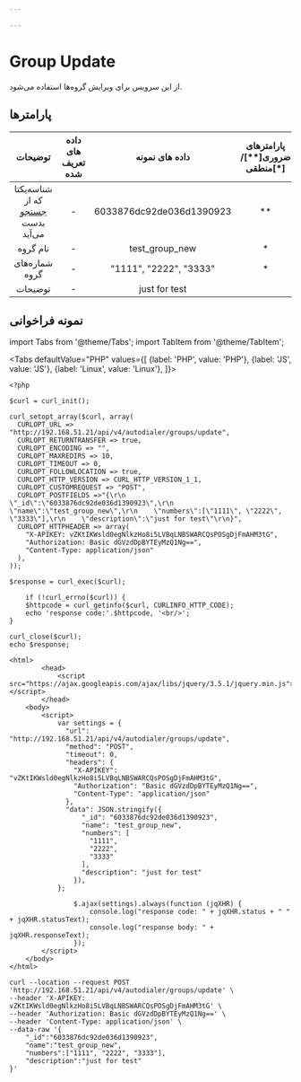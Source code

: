 ```yaml
---

---
```

# Group Update

از این سرویس برای ویرایش گروه‌ها استفاده می‌شود.

## پارامتر‌ها
|              توضیحات             | داده های تعریف شده |      داده های نمونه      | پارامترهای ضروری[**]/منطقی[*] |  پارامترها  |
|:--------------------------------:|:------------------:|:------------------------:|:----------------------:|:-----------:|
| شناسه‌یکتا که از [جستجو](/docs/api/v4/autodialer_api/group/group_search) بدست می‌آید |          -         | 6033876dc92de036d1390923 |           **           |     id_     |
|             نام گروه             |          -         |      test_group_new      |            *           |     name    |
|           شماره‌های گروه          |          -         |  "1111", "2222", "3333"  |            *           |   numbers   |
|              توضیحات             |          -         |       just for test      |                        | description |


## نمونه فراخوانی

import Tabs from '@theme/Tabs';
import TabItem from '@theme/TabItem';

<Tabs
    defaultValue="PHP"
    values={[
        {label: 'PHP', value: 'PHP'},
        {label: 'JS', value: 'JS'},
		{label: 'Linux', value: 'Linux'},
    ]}>
<TabItem value="PHP">


	<?php

	$curl = curl_init();

	curl_setopt_array($curl, array(
	  CURLOPT_URL => "http://192.168.51.21/api/v4/autodialer/groups/update",
	  CURLOPT_RETURNTRANSFER => true,
	  CURLOPT_ENCODING => "",
	  CURLOPT_MAXREDIRS => 10,
	  CURLOPT_TIMEOUT => 0,
	  CURLOPT_FOLLOWLOCATION => true,
	  CURLOPT_HTTP_VERSION => CURL_HTTP_VERSION_1_1,
	  CURLOPT_CUSTOMREQUEST => "POST",
	  CURLOPT_POSTFIELDS =>"{\r\n    \"_id\":\"6033876dc92de036d1390923\",\r\n    \"name\":\"test_group_new\",\r\n    \"numbers\":[\"1111\", \"2222\", \"3333\"],\r\n    \"description\":\"just for test\"\r\n}",
	  CURLOPT_HTTPHEADER => array(
		"X-APIKEY: vZKtIKWsld0egNlkzHo8i5LVBqLNBSWARCQsPOSgDjFmAHM3tG",
		"Authorization: Basic dGVzdDpBYTEyMzQ1Ng==",
		"Content-Type: application/json"
	  ),
	));

	$response = curl_exec($curl);

		if (!curl_errno($curl)) {
		$httpcode = curl_getinfo($curl, CURLINFO_HTTP_CODE);
		echo 'response code:'.$httpcode, '<br/>';
	}

	curl_close($curl);
	echo $response;


</TabItem>
<TabItem value="JS">

	
	<html>
			<head>
				<script src="https://ajax.googleapis.com/ajax/libs/jquery/3.5.1/jquery.min.js"></script>
			</head>
		<body>
			<script>
				var settings = {
				  "url": "http://192.168.51.21/api/v4/autodialer/groups/update",
				  "method": "POST",
				  "timeout": 0,
				  "headers": {
					"X-APIKEY": "vZKtIKWsld0egNlkzHo8i5LVBqLNBSWARCQsPOSgDjFmAHM3tG",
					"Authorization": "Basic dGVzdDpBYTEyMzQ1Ng==",
					"Content-Type": "application/json"
				  },
				  "data": JSON.stringify({
					  "_id": "6033876dc92de036d1390923",
					  "name": "test_group_new",
					  "numbers": [
						"1111",
						"2222",
						"3333"
					  ],
					  "description": "just for test"
					}),
				};

					$.ajax(settings).always(function (jqXHR) {
						console.log("response code: " + jqXHR.status + " " + jqXHR.statusText);
						console.log("response body: " + jqXHR.responseText);
					});
			</script>
		</body>
	</html>
	

</TabItem>
<TabItem value="Linux">

	curl --location --request POST 'http://192.168.51.21/api/v4/autodialer/groups/update' \
	--header 'X-APIKEY: vZKtIKWsld0egNlkzHo8i5LVBqLNBSWARCQsPOSgDjFmAHM3tG' \
	--header 'Authorization: Basic dGVzdDpBYTEyMzQ1Ng==' \
	--header 'Content-Type: application/json' \
	--data-raw '{
		"_id":"6033876dc92de036d1390923",
		"name":"test_group_new",
		"numbers":["1111", "2222", "3333"],
		"description":"just for test"
	}'
	
</TabItem>
</Tabs>

